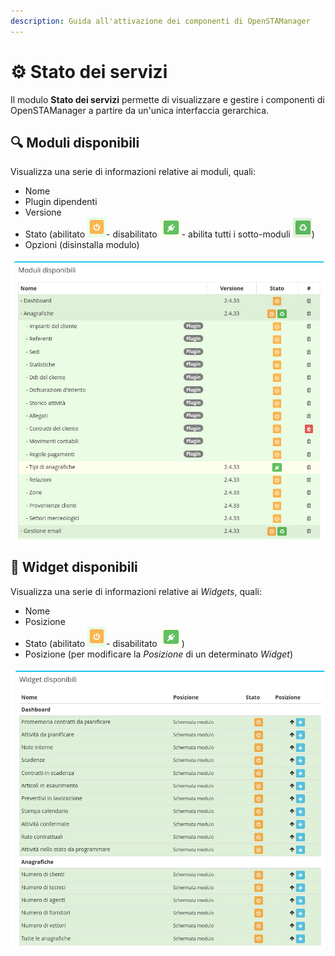 ```yaml
---
description: Guida all'attivazione dei componenti di OpenSTAManager
---
```


# ⚙ Stato dei servizi

Il modulo **Stato dei servizi** permette di visualizzare e gestire i componenti di OpenSTAManager a partire da un'unica interfaccia gerarchica.

## 🔍 Moduli disponibili

Visualizza una serie di informazioni relative ai moduli, quali:

* Nome
* Plugin dipendenti
* Versione
* Stato (abilitato <img src="../../.gitbook/assets/immagine (218).png" alt="" data-size="line">- disabilitato <img src="../../.gitbook/assets/immagine (206).png" alt="" data-size="line">- abilita tutti i sotto-moduli ![](<../../.gitbook/assets/immagine (196).png>))
* Opzioni (disinstalla modulo)

![](<../../.gitbook/assets/immagine (189).png>)

## 👾 Widget disponibili

Visualizza una serie di informazioni relative ai _Widgets_, quali:

* Nome
* Posizione
* Stato (abilitato <img src="../../.gitbook/assets/immagine (218).png" alt="" data-size="line">- disabilitato <img src="../../.gitbook/assets/immagine (206).png" alt="" data-size="line">)
* Posizione (per modificare la _Posizione_ di un determinato _Widget_)

![](<../../.gitbook/assets/immagine (181).png>)
